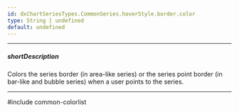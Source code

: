 ```yaml
---
id: dxChartSeriesTypes.CommonSeries.hoverStyle.border.color
type: String | undefined
default: undefined
---
```

---
##### shortDescription
Colors the series border (in area-like series) or the series point border (in bar-like and bubble series) when a user points to the series.

---
#include common-colorlist